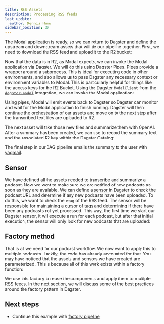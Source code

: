 ```yaml
---
title: RSS Assets
description: Processing RSS feeds
last_update:
  author: Dennis Hume
sidebar_position: 30
---
```


The Modal application is ready, so we can return to Dagster and define the upstream and downstream assets that will tie our pipeline together. First, we need to download the RSS feed and upload it to the R2 bucket:

<CodeExample
  path="docs_projects/project_dagster_modal_pipes/project_dagster_modal_pipes/defs/pipeline_factory.py"
  language="python"
  startAfter="start_podcast_audio"
  endBefore="end_podcast_audio"
  title="project_dagster_modal_pipes/project_dagster_modal_pipes/defs/pipeline_factory.py"
/>

Now that the data is in R2, as Modal expects, we can invoke the Modal application via Dagster. We will do this using [Dagster Pipes](/guides/build/external-pipelines/). Pipes provide a wrapper around a subprocess. This is ideal for executing code in other environments, and also allows us to pass Dagster any necessary context or environment variables to Modal. This is particularly helpful for things like the access keys for the R2 Bucket. Using the Dagster `ModalClient` from the [`dagster-modal`](/integrations/libraries/modal) integration, we can invoke the Modal application:

<CodeExample
  path="docs_projects/project_dagster_modal_pipes/project_dagster_modal_pipes/defs/pipeline_factory.py"
  language="python"
  startAfter="start_transcription"
  endBefore="end_transcription"
  title="project_dagster_modal_pipes/project_dagster_modal_pipes/defs/pipeline_factory.py"
/>

Using pipes, Modal will emit events back to Dagster so Dagster can monitor and wait for the Modal application to finish running. Dagster will then continue the orchestration of our assets and move on to the next step after the transcribed text files are uploaded to R2.

The next asset will take those new files and summarize them with OpenAI. After a summary has been created, we can use <PyObject section="assets" module="dagster" object="MaterializeResult" /> to record the summary text and the associated R2 key within the Dagster Catalog:

<CodeExample
  path="docs_projects/project_dagster_modal_pipes/project_dagster_modal_pipes/defs/pipeline_factory.py"
  language="python"
  startAfter="start_summary"
  endBefore="end_summary"
  title="project_dagster_modal_pipes/project_dagster_modal_pipes/defs/pipeline_factory.py"
/>

The final step in our DAG pipeline emails the summary to the user with [yagmail](https://github.com/kootenpv/yagmail).

## Sensor

We have defined all the assets needed to transcribe and summarize a podcast. Now we want to make sure we are notified of new podcasts as soon as they are available. We can define a [sensor ](/guides/automate/sensors/) in Dagster to check the podcast URL and determine if any new podcasts have been uploaded. To do this, we want to check the `etag` of the RSS feed. The sensor will be responsible for maintaining a cursor of tags and determining if there have been any podcasts not yet processed. This way, the first time we start our Dagster sensor, it will execute a run for each podcast, but after that initial execution, the sensor will only look for new podcasts that are uploaded:

<CodeExample
  path="docs_projects/project_dagster_modal_pipes/project_dagster_modal_pipes/defs/pipeline_factory.py"
  language="python"
  startAfter="start_sensor"
  endBefore="end_sensor"
/>

## Factory method

That is all we need for our podcast workflow. We now want to apply this to multiple podcasts. Luckily, the code has already accounted for that. You may have noticed that the assets and sensors we have created are parameterized. This is because all of this work exists within a factory function:

<CodeExample
  path="docs_projects/project_dagster_modal_pipes/project_dagster_modal_pipes/defs/pipeline_factory.py"
  language="python"
  startAfter="start_factory"
  endBefore="end_factory"
/>

We use this factory to reuse the components and apply them to multiple RSS feeds. In the next section, we will discuss some of the best practices around the factory pattern in Dagster.

## Next steps

- Continue this example with [factory pipeline](/examples/modal/factory-pipeline)
